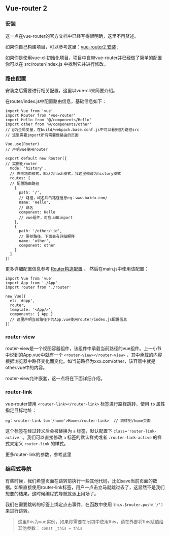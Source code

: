 ## Vue-router 2 

### 安装

这一点在vue-router的官方文档中已经写得很明确，这里不再赘述。

如果你自己构建项目，可以参考这里：[vue-router2 安装](https://router.vuejs.org/zh-cn/installation.html) ;

如果你是使用vue-cli初始化项目，项目中自带vue-router并已经做了简单的配置你可以在  src/router/index.js 中找到它并进行修改。

### 路由配置

安装之后需要进行相关配置，这里以vue-cli来简要介绍。

在router/index.js中配置路由信息，基础信息如下：

```
import Vue from 'vue'
import Router from 'vue-router'
import Hello from '@/components/Hello' 
import other from '@/components/other'
// @为全局变量，在build/webpack.base.conf.js中可以看到@为路径src
// 这里需要import所有需要做路由的页面

Vue.use(Router)
// 声明vue使用router

export default new Router({
// 实例化router
  mode: 'history',
  // 声明路由模式，默认为hash模式，我这里修改为history模式
  routes: [
  // 配置路由路径
    {
      path: '/',
      // 路径，域名后的路径信息eg：www.baidu.com/
      name: 'Hello',
      // 命名
      component: Hello
      // vue组件，对应上面import
    },
    {
      path: '/other/:id',
      // 带参路径，下面会有详细解释
      name: 'other',
      component: other
    }
  ]
})
```

更多详细配置信息参考 [Router构造配置](https://router.vuejs.org/zh-cn/api/options.html) 。
然后在main.js中使用该配置：

```
import Vue from 'vue'
import App from './App'
import router from './router'

new Vue({
  el: '#app',
  router,
  template: '<App/>',
  components: { App }
  // 这里声明当前路径下的App.vue使用router/index.js配置信息
})
```



### router-view

 router-view是一个视图容器组件，该组件中承载当前路径的vue组件。上一小节中说到的App.vue中就有一个 `<router-view></router-view>` ，其中承载的内容根据浏览器中路径变化而变化。如当前路径为xxx.com/other，该容器中就是other.vue中的内容。

router-view允许嵌套，这一点将在下面详细介绍。

### router-link

vue-router使用 `<router-link></router-link>` 标签进行路径跳转，使用 `to` 属性指定目标地址：

```
eg：<router-link to='/home'>Home</router-link>  // 跳转到/home页面
```

这个标签在经过转义后会被替换为 `a` 标签，默认配置下 `class='router-link-active'` 。我们可以直接修改 `a` 标签的默认样式或者 `.router-link-active` 的样式来定义 `router-link` 的样式。

更多router-link的参数，参考这里[<router-link>](https://router.vuejs.org/zh-cn/api/router-link.html)

### 编程式导航

有些时候，我们希望页面在跳转前执行一些其他代码，比如save当前页面的数据。如果直接使用router-link标签，用户一点击立马就跳过去了，这显然不是我们想要的结果。这时候编程式导航就派上用场了。

我们在需要跳转的标签上绑定点击事件，在函数中使用 `this.$router.push('/')` 来进行跳转。

> 这里this为vue实例，如果你需要在闭包中使用this，请在外部将this赋值给其他参数： `const _this = this` 

